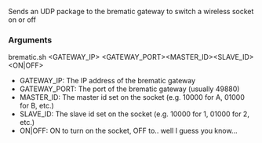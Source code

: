 Sends an UDP package to the brematic gateway to switch a wireless socket on or off

### Arguments

brematic.sh &lt;GATEWAY_IP&gt; &lt;GATEWAY_PORT&gt;&lt;MASTER_ID&gt;&lt;SLAVE_ID&gt; &lt;ON|OFF&gt;

* GATEWAY_IP: The IP address of the brematic gateway
* GATEWAY_PORT: The port of the brematic gateway (usually 49880)
* MASTER_ID: The master id set on the socket (e.g. 10000 for A, 01000 for B, etc.)
* SLAVE_ID: The slave id set on the socket (e.g. 10000 for 1, 01000 for 2, etc.)
* ON|OFF: ON to turn on the socket, OFF to.. well I guess you know...
